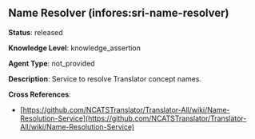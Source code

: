 [//]: # (DO NOT MANUALLY EDIT THIS FILE. IT IS GENERATED FROM A TEMPLATE.)

## Name Resolver (infores:sri-name-resolver)

**Status**: released
  
**Knowledge Level**: knowledge_assertion
  
**Agent Type**: not_provided

**Description**: Service to resolve Translator concept names.

**Cross References**:

- [https://github.com/NCATSTranslator/Translator-All/wiki/Name-Resolution-Service](https://github.com/NCATSTranslator/Translator-All/wiki/Name-Resolution-Service)

